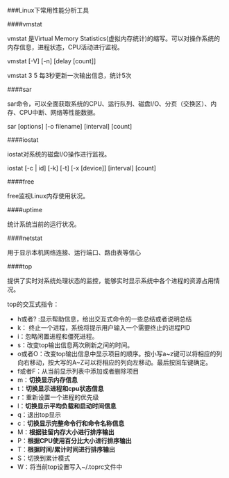 ###Linux下常用性能分析工具

####vmstat

vmstat 是Virtual Memory Statistics(虚拟内存统计)的缩写。可以对操作系统的内存信息，进程状态，CPU活动进行监视。

vmstat [-V] [-n] [delay [count]]

vmstat 3 5  每3秒更新一次输出信息，统计5次


####sar

sar命令，可以全面获取系统的CPU、运行队列、磁盘I/O、分页（交换区）、内存、CPU中断、网络等性能数据。

sar [options] [-o filename] [interval] [count]

####iostat

iostat对系统的磁盘I/O操作进行监视。

iostat [-c | id] [-k] [-t] [-x [device]] [interval] [count]


####free

free监视Linux内存使用状况。


####uptime

统计系统当前的运行状况。


####netstat

用于显示本机网络连接、运行端口、路由表等信心


####top

提供了实时对系统处理状态的监控，能够实时显示系统中各个进程的资源占用情况。

top的交互式指令：

- h或者? :显示帮助信息，给出交互式命令的一些总结或者说明总结
- k： 终止一个进程，系统将提示用户输入一个需要终止的进程PID
- i：忽略闲置进程和僵死进程。
- s：改变top输出信息两次刷新之间的时间。
- o或者O：改变top输出信息中显示项目的顺序。按小写a~z键可以将相应的列向右移动，按大写的A~Z可以将相应的列向左移动。最后按回车键确定。
- f或者F：从当前显示列表中添加或者删除项目
- m：**切换显示内存信息**
- t：**切换显示进程和cpu状态信息**
- r：重新设置一个进程的优先级
- l：**切换显示平均负载和启动时间信息**
- q：退出top显示
- c：**切换显示完整命令行和命令名称信息**
- M：**根据驻留内存大小进行排序输出**
- P：**根据CPU使用百分比大小进行排序输出**
- T：**根据时间/累计时间进行排序输出**
- S：切换到累计模式
- W：将当前top设置写入~/.toprc文件中